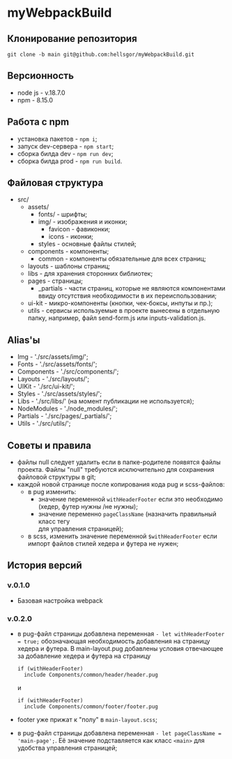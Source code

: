 # myWebpackBuild

## Клонирование репозитория

    git clone -b main git@github.com:hellsgor/myWebpackBuild.git

## Версионность

* node js - v.18.7.0
* npm - 8.15.0

## Работа с npm

* установка пакетов - `npm i`;
* запуск dev-сервера - `npm start`;
* сборка билда dev - `npm run dev`;
* сборка билда prod - `npm run build`.

## Файловая структура

* src/
  * assets/
    * fonts/ - шрифты;
    * img/ - изображения и иконки;
      * favicon - фавиконки;
      * icons - иконки;
    * styles - основные файлы стилей;
  * components - компоненты;
    * common - компоненты обязательные для всех страниц;
  * layouts - шаблоны страниц;
  * libs - для хранения сторонних библиотек;
  * pages - страницы;
    * _partials - части страниц, которые не являются компонентами ввиду отсутствия необходимости в их переиспользовании;
  * ui-kit - микро-компоненты (кнопки, чек-боксы, инпуты и пр.);
  * utils - сервисы используемые в проекте вынесены в отдельную папку, например, файл send-form.js или inputs-validation.js.

## Alias'ы

* Img - './src/assets/img/';
* Fonts - './src/assets/fonts/';
* Components - './src/components/';
* Layouts - './src/layouts/';
* UIKit - './src/ui-kit/';
* Styles - './src/assets/styles/';
* Libs - './src/libs/' (на момент публикации не используется);
* NodeModules - './node_modules/';
* Partials - './src/pages/_partials/';
* Utils - './src/utils/';

## Советы и правила

* файлы null следует удалить если в папке-родителе появятся файлы проекта. Файлы "null" требуются исключительно для сохранения файловой структуры в git;
* каждой новой странице после копирования кода pug и scss-файлов:
  * в pug изменить:
    * значение переменной `withHeaderFooter` если это необходимо (хедер, футер нужны /не нужны);
    * значение переменно `pageClassName` (назначить правильный класс тегу <main> для управления страницей);
  * в scss, изменить значение переменной `$withHeaderFooter` если импорт файлов стилей хедера и футера не нужен;

## История версий

### v.0.1.0

* Базовая настройка webpack

### v.0.2.0
* в pug-файл страницы добавлена переменная `- let withHeaderFooter = true;` обозначающая необходимость добавления на страницу хедера и футера. В main-layout.pug добавлены условия отвечающее за добавление хедера и футера на страницу

      if (withHeaderFooter)
        include Components/common/header/header.pug
  и

      if (withHeaderFooter)
        include Components/common/footer/footer.pug

* footer уже прижат к "полу" в `main-layout.scss`;
* в pug-файл страницы добавлена переменная `- let pageClassName = 'main-page';`. Её значение подставляется как класс `<main>` для удобства управления страницей;
